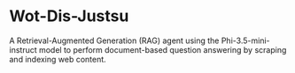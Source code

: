 # Wot-Dis-Justsu
A Retrieval-Augmented Generation (RAG) agent using the Phi-3.5-mini-instruct model to perform document-based question answering by scraping and indexing web content.

